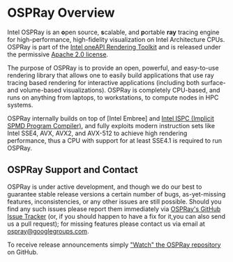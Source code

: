 OSPRay Overview
===============

Intel OSPRay is an **o**pen source, **s**calable, and **p**ortable **ray**
tracing engine for high-performance, high-fidelity visualization on
Intel Architecture CPUs. OSPRay is part of the [Intel oneAPI Rendering
Toolkit](https://software.intel.com/en-us/rendering-framework) and is
released under the permissive [Apache 2.0
license](http://www.apache.org/licenses/LICENSE-2.0).

The purpose of OSPRay is to provide an open, powerful, and easy-to-use
rendering library that allows one to easily build applications that use
ray tracing based rendering for interactive applications (including both
surface- and volume-based visualizations). OSPRay is completely
CPU-based, and runs on anything from laptops, to workstations, to
compute nodes in HPC systems.

OSPRay internally builds on top of [Intel Embree] and [Intel ISPC
(Implicit SPMD Program Compiler)](https://ispc.github.io/), and fully
exploits modern instruction sets like Intel SSE4, AVX, AVX2, and AVX-512
to achieve high rendering performance, thus a CPU with support for at
least SSE4.1 is required to run OSPRay.


OSPRay Support and Contact
--------------------------

OSPRay is under active development, and though we do our best to
guarantee stable release versions a certain number of bugs,
as-yet-missing features, inconsistencies, or any other issues are
still possible. Should you find any such issues please report
them immediately via [OSPRay's GitHub Issue
Tracker](https://github.com/ospray/OSPRay/issues) (or, if you should
happen to have a fix for it,you can also send us a pull request); for
missing features please contact us via email at
<ospray@googlegroups.com>.

To receive release announcements simply ["Watch" the OSPRay
repository](https://github.com/ospray/OSPRay) on GitHub.


